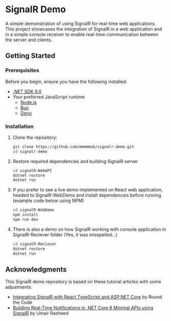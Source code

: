# SignalR Demo

A simple demonstration of using SignalR for real-time web applications. This project showcases the integration of SignalR in a web application and in a simple console receiver to enable real-time communication between the server and clients.

## Getting Started

### Prerequisites

Before you begin, ensure you have the following installed:

- [.NET SDK 9.0](https://dotnet.microsoft.com/download)
- Your preferred JavaScript runtime
  - [Node.js](https://nodejs.org/en)
  - [Bun](https://bun.sh/)
  - [Deno](https://deno.com/)

### Installation

1. Clone the repository:

   ```bash
   git clone https://github.com/mmmmmob/signalr-demo.git
   cd signalr-demo
   ```

2. Restore required dependencies and building SignalR server

   ```bash
   cd signalR-WebAPI
   dotnet restore
   dotnet run
   ```

3. If you prefer to see a live demo implemented on React web application, headed to SignalR-WebDemo and install dependencies before running (example code below using NPM)

   ```bash
   cd signalR-WebDemo
   npm install
   npm run dev
   ```

4. There is also a demo on how SignalR working with console application in SignalR-Reciever folder (Yes, it was misspelled...)

   ```bash
   cd signalR-Reciever
   dotnet restore
   dotnet run
   ```

## Acknowledgments

This SignalR demo repository is based on these tutorial articles with some adjustments

- [Integrating SignalR with React TypeScript and ASP.NET Core](https://www.roundthecode.com/dotnet-tutorials/integrating-signalr-with-react-typescript-and-asp-net-core) by Round the Code
- [Building Real-Time Notifications in .NET Core 8 Minimal APIs using SignalR](https://medium.com/@umairg404/building-real-time-notifications-in-net-core-8-minimal-apis-using-signalr-c2eb9edfb68c) by Umair Rasheed
